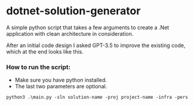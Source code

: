 # dotnet-solution-generator

A simple python script that takes a few arguments to create a .Net application with clean architecture in consideration.

After an initial code design I asked GPT-3.5 to improve the existing code, which at the end looks like this.

### How to run the script:
- Make sure you have python installed.
- The last two parameters are optional.
```
python3 .\main.py -sln solution-name -proj project-name -infra -pers
```